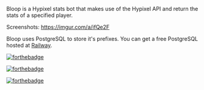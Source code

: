 Bloop is a Hypixel stats bot that makes use of the Hypixel API and return the stats of a specified player.

Screenshots:
https://imgur.com/a/ifQe2F

Bloop uses PostgreSQL to store it's prefixes. You can get a free PostgreSQL hosted at [Railway](https://railway.app/).

[![forthebadge](https://forthebadge.com/images/badges/built-with-love.svg)](https://forthebadge.com)

[![forthebadge](https://forthebadge.com/images/badges/made-with-python.svg)](https://forthebadge.com)

[![forthebadge](https://forthebadge.com/images/badges/you-didnt-ask-for-this.svg)](https://forthebadge.com)
